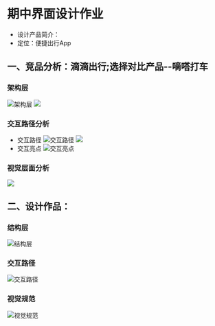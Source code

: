 # 期中界面设计作业
- 设计产品简介：
- 定位：便捷出行App

## 一、竞品分析：滴滴出行;选择对比产品--嘀嗒打车
### 架构层
 ![架构层](https://gitee.com/XiongXiongHandsome/UI_design/raw/master/%E6%9C%9F%E4%B8%AD%E7%AB%9E%E5%93%81%E5%88%86%E6%9E%90/%E5%9B%BE%E7%89%87%E6%96%87%E4%BB%B6/%E6%BB%B4%E6%BB%B4%E5%87%BA%E8%A1%8C.jpg)
![](https://gitee.com/XiongXiongHandsome/UI_design/raw/master/%E6%9C%9F%E4%B8%AD%E7%AB%9E%E5%93%81%E5%88%86%E6%9E%90/%E5%9B%BE%E7%89%87%E6%96%87%E4%BB%B6/%E5%98%80%E5%97%92%E6%89%93%E8%BD%A6.jpg)
### 交互路径分析
- 交互路径
![交互路径](https://gitee.com/XiongXiongHandsome/UI_design/raw/master/%E6%9C%9F%E4%B8%AD%E7%AB%9E%E5%93%81%E5%88%86%E6%9E%90/%E5%9B%BE%E7%89%87%E6%96%87%E4%BB%B6/%E4%BA%A4%E4%BA%92%E4%BA%AE%E7%82%B9%E6%8F%90%E5%8F%96.png)
![](https://gitee.com/XiongXiongHandsome/UI_design/raw/master/%E6%9C%9F%E4%B8%AD%E7%AB%9E%E5%93%81%E5%88%86%E6%9E%90/%E5%9B%BE%E7%89%87%E6%96%87%E4%BB%B6/%E4%BA%A4%E4%BA%92%E4%BA%AE%E7%82%B9%E6%8F%90%E5%8F%962.png)
- 交互亮点
![交互亮点](https://gitee.com/tangyuqing/interface-design/raw/master/%E6%9C%9F%E4%B8%AD-%E7%95%8C%E9%9D%A2%E8%AE%BE%E8%AE%A1/%E7%95%8C%E9%9D%A2%E5%88%86%E6%9E%90%E5%8F%8A%E8%AE%BE%E8%AE%A1/%E4%BA%A4%E4%BA%92%E4%BA%AE%E7%82%B9.png)
### 视觉层面分析
![](https://gitee.com/tangyuqing/interface-design/raw/master/%E6%9C%9F%E4%B8%AD-%E7%95%8C%E9%9D%A2%E8%AE%BE%E8%AE%A1/%E7%95%8C%E9%9D%A2%E5%88%86%E6%9E%90%E5%8F%8A%E8%AE%BE%E8%AE%A1/%E8%A7%86%E8%A7%89%E5%B1%82%E9%9D%A2%E5%88%86%E6%9E%90.png)

## 二、设计作品：
### 结构层
![结构层](https://gitee.com/tangyuqing/interface-design/raw/master/%E6%9C%9F%E4%B8%AD-%E7%95%8C%E9%9D%A2%E8%AE%BE%E8%AE%A1/%E7%95%8C%E9%9D%A2%E5%88%86%E6%9E%90%E5%8F%8A%E8%AE%BE%E8%AE%A1/%E4%BA%A7%E5%93%81%E7%BB%93%E6%9E%84%E5%B1%82.png)
### 交互路径
![交互路径](https://gitee.com/tangyuqing/interface-design/raw/master/%E6%9C%9F%E4%B8%AD-%E7%95%8C%E9%9D%A2%E8%AE%BE%E8%AE%A1/%E7%95%8C%E9%9D%A2%E5%88%86%E6%9E%90%E5%8F%8A%E8%AE%BE%E8%AE%A1/%E4%BA%A7%E5%93%81%E4%BA%A4%E4%BA%92.png)
### 视觉规范
![视觉规范](https://gitee.com/tangyuqing/interface-design/raw/master/%E6%9C%9F%E4%B8%AD-%E7%95%8C%E9%9D%A2%E8%AE%BE%E8%AE%A1/%E7%95%8C%E9%9D%A2%E5%88%86%E6%9E%90%E5%8F%8A%E8%AE%BE%E8%AE%A1/%E4%BA%A7%E5%93%81%E8%A7%84%E8%8C%83.png)



